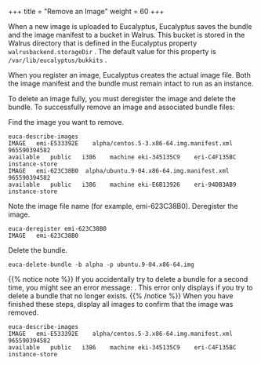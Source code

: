 +++
title = "Remove an Image"
weight = 60
+++

When a new image is uploaded to Eucalyptus, Eucalyptus saves the bundle and the image manifest to a bucket in Walrus. This bucket is stored in the Walrus directory that is defined in the Eucalyptus property `walrusbackend.storageDir` . The default value for this property is `/var/lib/eucalyptus/bukkits` . 

When you register an image, Eucalyptus creates the actual image file. Both the image manifest and the bundle must remain intact to run as an instance. 

To delete an image fully, you must deregister the image and delete the bundle. To successfully remove an image and associated bundle files: 

Find the image you want to remove. 

    euca-describe-images 
    IMAGE   emi-E533392E    alpha/centos.5-3.x86-64.img.manifest.xml    965590394582
    available   public   i386    machine eki-345135C9    eri-C4F135BC  instance-store
    IMAGE   emi-623C38B0  alpha/ubuntu.9-04.x86-64.img.manifest.xml   965590394582 
    available   public   i386    machine eki-E6B13926    eri-94DB3AB9  instance-store

Note the image file name (for example, emi-623C38B0). Deregister the image. 

    euca-deregister emi-623C38B0
    IMAGE   emi-623C38B0

Delete the bundle. 

    euca-delete-bundle -b alpha -p ubuntu.9-04.x86-64.img


{{% notice note %}}
If you accidentally try to delete a bundle for a second time, you might see an error message: . This error only displays if you try to delete a bundle that no longer exists. 
{{% /notice %}}
When you have finished these steps, display all images to confirm that the image was removed. 

    euca-describe-images 
    IMAGE   emi-E533392E    alpha/centos.5-3.x86-64.img.manifest.xml    965590394582
    available   public   i386    machine eki-345135C9    eri-C4F135BC  instance-store

